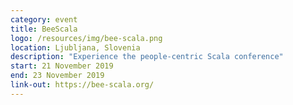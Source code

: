 ```yaml
---
category: event
title: BeeScala
logo: /resources/img/bee-scala.png
location: Ljubljana, Slovenia
description: "Experience the people-centric Scala conference"
start: 21 November 2019
end: 23 November 2019
link-out: https://bee-scala.org/
---
```


